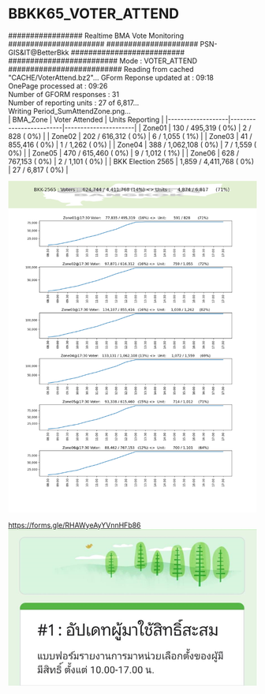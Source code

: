 # BBKK65_VOTER_ATTEND


################# Realtime BMA Vote Monitoring ###################### 
##################### PSN-GIS&IT@BetterBkk ##########################
######################### Mode : VOTER_ATTEND ##########################
Reading from cached "CACHE/VoterAttend.bz2"...
GForm Reponse updated at   : 09:18<br/>
OnePage processed at       : 09:26<br/>
Number of GFORM responses  : 31<br/>
Number of reporting  units : 27 of 6,817...<br/>
Writing Period_SumAttendZone.png...<br/>
| BMA_Zone          | Voter Attended          | Units Reporting      |
|-------------------|-------------------------|----------------------|
| Zone01            | 130 / 495,319   ( 0%)   | 2 / 828       ( 0%)  |
| Zone02            | 202 / 616,312   ( 0%)   | 6 / 1,055     ( 1%)  |
| Zone03            | 41 / 855,416   ( 0%)    | 1 / 1,262     ( 0%)  |
| Zone04            | 388 / 1,062,108 ( 0%)   | 7 / 1,559     ( 0%)  |
| Zone05            | 470 / 615,460   ( 0%)   | 9 / 1,012     ( 1%)  |
| Zone06            | 628 / 767,153   ( 0%)   | 2 / 1,101     ( 0%)  |
| BKK Election 2565 | 1,859 / 4,411,768 ( 0%) | 27 / 6,817     ( 0%) |

![Alt text](https://github.com/phisan-chula/BBKK65_VOTER_ATTEND/blob/main/Period_SumAttendZone.png?raw=true "")

https://forms.gle/RHAWyeAyYVnnHFb86
![Alt text](https://github.com/phisan-chula/BBKK65_VOTER_ATTEND/blob/main/GForm_1_VoterAttend.png?raw=true "")

